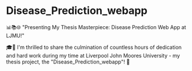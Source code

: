 # Disease_Prediction_webapp

📊📚🌐 "Presenting My Thesis Masterpiece: Disease Prediction Web App at LJMU!"

🎓🚀 I'm thrilled to share the culmination of countless hours of dedication and hard work during my time at Liverpool John Moores University - my thesis project, the "Disease_Prediction_webapp"! 🌟
